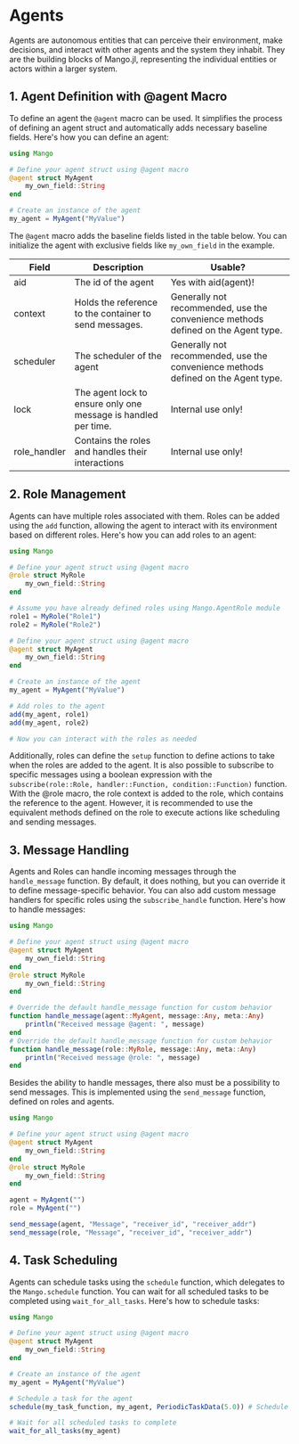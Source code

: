 # Agents

Agents are autonomous entities that can perceive their environment, make decisions, and interact with other agents and the system they inhabit. They are the building blocks of Mango.jl, representing the individual entities or actors within a larger system.


## 1. Agent Definition with @agent Macro

To define an agent the `@agent` macro can be used. It simplifies the process of defining an agent struct and automatically adds necessary baseline fields. Here's how you can define an agent:

```julia
using Mango

# Define your agent struct using @agent macro
@agent struct MyAgent
    my_own_field::String
end

# Create an instance of the agent
my_agent = MyAgent("MyValue")
```

The `@agent` macro adds the baseline fields listed in the table below. You can initialize the agent with exclusive fields like `my_own_field` in the example.

| Field        | Description                                                    | Usable?                                                                           |
|--------------|----------------------------------------------------------------|-----------------------------------------------------------------------------------|
| aid          | The id of the agent                                            | Yes with aid(agent)!                                                               |
| context      | Holds the reference to the container to send messages.         | Generally not recommended, use the convenience methods defined on the Agent type. |
| scheduler    | The scheduler of the agent                                     | Generally not recommended, use the convenience methods defined on the Agent type. |
| lock         | The agent lock to ensure only one message is handled per time. | Internal use only!                                                                |
| role_handler | Contains the roles and handles their interactions              | Internal use only!                                                                |


## 2. Role Management

Agents can have multiple roles associated with them. Roles can be added using the `add` function, allowing the agent to interact with its environment based on different roles. Here's how you can add roles to an agent:

```julia
using Mango

# Define your agent struct using @agent macro
@role struct MyRole
    my_own_field::String
end

# Assume you have already defined roles using Mango.AgentRole module
role1 = MyRole("Role1")
role2 = MyRole("Role2")

# Define your agent struct using @agent macro
@agent struct MyAgent
    my_own_field::String
end

# Create an instance of the agent
my_agent = MyAgent("MyValue")

# Add roles to the agent
add(my_agent, role1)
add(my_agent, role2)

# Now you can interact with the roles as needed
```

Additionally, roles can define the `setup` function to define actions to take when the roles are added to the agent. It is also possible to subscribe to specific messages using a boolean expression with the `subscribe(role::Role, handler::Function, condition::Function)` function. With the @role macro, the role context is added to the role, which contains the reference to the agent. However, it is recommended to use the equivalent methods defined on the role to execute actions like scheduling and sending messages.

## 3. Message Handling

Agents and Roles can handle incoming messages through the `handle_message` function. By default, it does nothing, but you can override it to define message-specific behavior. You can also add custom message handlers for specific roles using the `subscribe_handle` function. Here's how to handle messages:

```julia
using Mango

# Define your agent struct using @agent macro
@agent struct MyAgent
    my_own_field::String
end
@role struct MyRole
    my_own_field::String
end

# Override the default handle_message function for custom behavior
function handle_message(agent::MyAgent, message::Any, meta::Any)
    println("Received message @agent: ", message)
end
# Override the default handle_message function for custom behavior
function handle_message(role::MyRole, message::Any, meta::Any)
    println("Received message @role: ", message)
end
```

Besides the ability to handle messages, there also must be a possibility to send messages. This is implemented using the `send_message` function, defined on roles and agents.


```julia
using Mango

# Define your agent struct using @agent macro
@agent struct MyAgent
    my_own_field::String
end
@role struct MyRole
    my_own_field::String
end

agent = MyAgent("")
role = MyAgent("")

send_message(agent, "Message", "receiver_id", "receiver_addr")
send_message(role, "Message", "receiver_id", "receiver_addr")
```


## 4. Task Scheduling

Agents can schedule tasks using the `schedule` function, which delegates to the `Mango.schedule` function. You can wait for all scheduled tasks to be completed using `wait_for_all_tasks`. Here's how to schedule tasks:

```julia
using Mango

# Define your agent struct using @agent macro
@agent struct MyAgent
    my_own_field::String
end

# Create an instance of the agent
my_agent = MyAgent("MyValue")

# Schedule a task for the agent
schedule(my_task_function, my_agent, PeriodicTaskData(5.0)) # Schedule a task to run every 5 seconds

# Wait for all scheduled tasks to complete
wait_for_all_tasks(my_agent)
```
